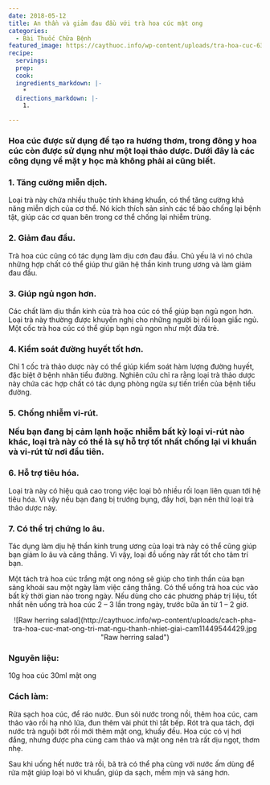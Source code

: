 ```yaml
---
date: 2018-05-12
title: An thần và giảm đau đầu với trà hoa cúc mật ong
categories:
  - Bài Thuốc Chữa Bệnh
featured_image: https://caythuoc.info/wp-content/uploads/tra-hoa-cuc-632x336.jpg
recipe:
  servings:  
  prep:  
  cook:  
  ingredients_markdown: |-
    * 
  directions_markdown: |-
    1. 

---
```

<h3>Hoa cúc được sử dụng để tạo ra hương thơm, trong đông y hoa cúc còn được sử dụng như một loại thảo dược. Dưới đây là các công dụng về mặt y học mà không phải ai cũng biết.</h3>

<h3>1. Tăng cường miễn dịch.</h3>

Loại trà này chứa nhiều thuộc tính kháng khuẩn, có thể tăng cường khả năng miễn dịch của cơ thể. Nó kích thích sản sinh các tế bào chống lại bệnh tật, giúp các cơ quan bên trong cơ thể chống lại nhiễm trùng.

<h3>2. Giảm đau đầu.</h3>

Trà hoa cúc cũng có tác dụng làm dịu cơn đau đầu. Chủ yếu là vì nó chứa những hợp chất có thể giúp thư giãn hệ thần kinh trung ương và làm giảm đau đầu.

<h3>3. Giúp ngủ ngon hơn.</h3>

Các chất làm dịu thần kinh của trà hoa cúc có thể giúp bạn ngủ ngon hơn. Loại trà này thường được khuyến nghị cho những người bị rối loạn giấc ngủ. Một cốc trà hoa cúc có thể giúp bạn ngủ ngon như một đứa trẻ.

<h3>4. Kiểm soát đường huyết tốt hơn.</h3>

Chỉ 1 cốc trà thảo dược này có thể giúp kiểm soát hàm lượng đường huyết, đặc biệt ở bệnh nhân tiểu đường. Nghiên cứu chỉ ra rằng loại trà thảo dược này chứa các hợp chất có tác dụng phòng ngừa sự tiến triển của bệnh tiểu đường.

<h3>5. Chống nhiễm vi-rút.

Nếu bạn đang bị cảm lạnh hoặc nhiễm bất kỳ loại vi-rút nào khác, loại trà này có thể là sự hỗ trợ tốt nhất chống lại vi khuẩn và vi-rút từ nơi đầu tiên.

<h3>6. Hỗ trợ tiêu hóa.</h3>

Loại trà này có hiệu quả cao trong việc loại bỏ nhiều rối loạn liên quan tới hệ tiêu hóa. Vì vậy nếu bạn đang bị trướng bụng, đầy hơi, bạn nên thử loại trà thảo dược này.

<h3>7. Có thể trị chứng lo âu.</h3>

Tác dụng làm dịu hệ thần kinh trung ương của loại trà này có thể cũng giúp bạn giảm lo âu và căng thẳng. Vì vậy, loại đồ uống này rất tốt cho tâm trí bạn.

Một tách trà hoa cúc trắng mật ong nóng sẽ giúp cho tinh thần của bạn sảng khoái sau một ngày làm việc căng thẳng. Có thể uống trà hoa cúc vào bất kỳ thời gian nào trong ngày. Nếu dùng cho các phương pháp trị liệu, tốt nhất nên uống trà hoa cúc 2 – 3 lần trong ngày, trước bữa ăn từ 1 – 2 giờ.

<center>![Raw herring salad](http://caythuoc.info/wp-content/uploads/cach-pha-tra-hoa-cuc-mat-ong-tri-mat-ngu-thanh-nhiet-giai-cam11449544429.jpg "Raw herring salad")</center>

<h3>Nguyên liệu:</h3>

10g hoa cúc
30ml mật ong
<h3>Cách làm:</h3>

 Rửa sạch hoa cúc, để ráo nước.
 Đun sôi nước trong nồi, thêm hoa cúc, cam thảo vào rồi hạ nhỏ lửa, đun thêm vài phút thì tắt bếp.
 Rót trà qua tách, đợi nước trà nguội bớt rồi mới thêm mật ong, khuấy đều.
Hoa cúc có vị hơi đắng, nhưng được pha cùng cam thảo và mật ong nên trà rất dịu ngọt, thơm nhẹ.

Sau khi uống hết nước trà rồi, bã trà có thể pha cùng với nước ấm dùng để rửa mặt giúp loại bỏ vi khuẩn, giúp da sạch, mềm mịn và sáng hơn.